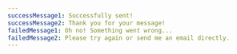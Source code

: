 ```yaml
---
successMessage1: Successfully sent!
successMessage2: Thank you for your message!
failedMessage1: Oh no! Something went wrong...
failedMessage2: Please try again or send me an email directly.
---
```

